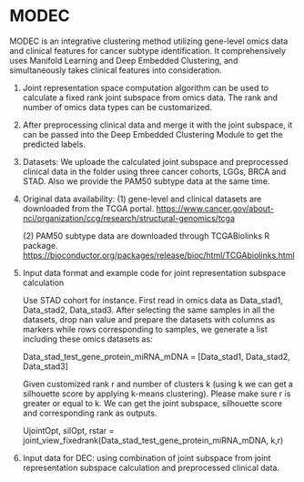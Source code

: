 # MODEC
MODEC is an integrative clustering method utilizing gene-level omics data and clinical features for cancer subtype identification. It comprehensively uses Manifold Learning and Deep Embedded Clustering, and simultaneously takes clinical features into consideration.

1. Joint representation space computation algorithm can be used to calculate a fixed rank joint subspace from omics data. The rank and number of omics data types can be customarized.

3. After preprocessing clinical data and merge it with the joint subspace, it can be passed into the Deep Embedded Clustering Module to get the predicted labels.

5. Datasets: We uploade the calculated joint subspace and preprocessed clinical data in the folder using three cancer cohorts, LGGs, BRCA and STAD. Also we provide the PAM50 subtype data at the same time.

7. Original data availability: 
   (1) gene-level and clinical datasets are downloaded from the TCGA portal. https://www.cancer.gov/about-nci/organization/ccg/research/structural-genomics/tcga
   
   (2) PAM50 subtype data are downloaded through TCGABiolinks R package. https://bioconductor.org/packages/release/bioc/html/TCGAbiolinks.html
   
5. Input data format and example code for joint representation subspace calculation

   Use STAD cohort for instance. First read in omics data as Data_stad1, Data_stad2, Data_stad3. After selecting the same samples in all the datasets, drop nan value and prepare the datasets with columns as markers while rows corresponding to samples, we generate a list including these omics datasets as:
   
   Data_stad_test_gene_protein_miRNA_mDNA = [Data_stad1, Data_stad2, Data_stad3]
  
   Given customized rank r and number of clusters k (using k we can get a silhouette score by applying k-means clustering). Please make sure r is greater or equal to k. We can get the joint subspace, silhouette score and corresponding rank as outputs.
   
   UjointOpt, silOpt, rstar = joint_view_fixedrank(Data_stad_test_gene_protein_miRNA_mDNA, k,r)
   
6. Input data for DEC: using combination of joint subspace from joint representation subspace calculation and preprocessed clinical data.
